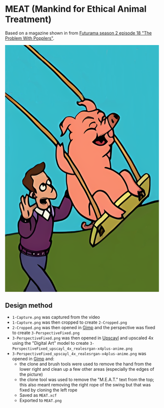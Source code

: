 # MEAT (Mankind for Ethical Animal Treatment)

Based on a magazine shown in from [Futurama season 2 episode 18 "The Problem With Popplers"](https://en.wikipedia.org/wiki/The_Problem_with_Popplers).

![MEAT](MEAT.png)

## Design method

* `1-Capture.png` was captured from the video
* `1-Capture.png` was then cropped to create `2-Cropped.png`
* `2-Cropped.png` was then opened in [Gimp](https://www.gimp.org/) and the perspective was fixed to create `3-PerspectiveFixed.png`
* `3-PerspectiveFixed.png` was then opened in [Upscayl](https://www.upscayl.org/) and upscaled 4x using the "Digital Art" model to create `3-PerspectiveFixed_upscayl_4x_realesrgan-x4plus-anime.png`
* `3-PerspectiveFixed_upscayl_4x_realesrgan-x4plus-anime.png` was opened in [Gimp](https://www.gimp.org/) and:
    * the clone and brush tools were used to remove the hand from the lower right and clean up a few other areas (especially the edges of the picture)
    * the clone tool was used to remove the "M.E.A.T." text from the top; this also meant removing the right rope of the swing but that was fixed by cloning the left rope
    * Saved as `MEAT.xcf`
    * Exported to `MEAT.png`
